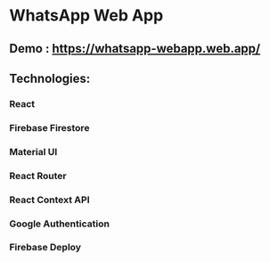 # WhatsApp Web App

## Demo : https://whatsapp-webapp.web.app/
## Technologies:

### React
### Firebase Firestore
### Material UI
### React Router
### React Context API
### Google Authentication
### Firebase Deploy

